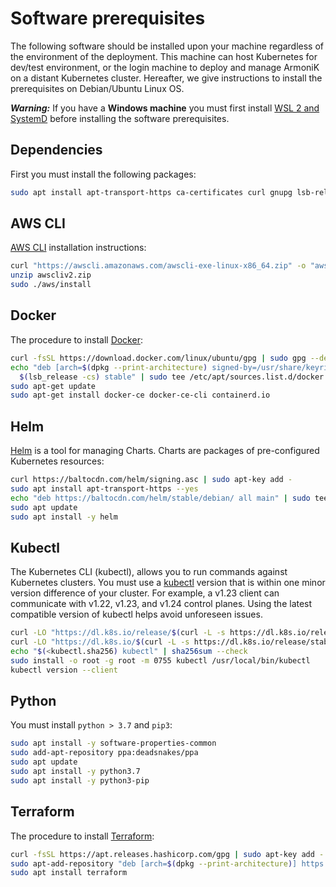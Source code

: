 # Software prerequisites

The following software should be installed upon your machine regardless of the environment of the deployment. This
machine can host Kubernetes for dev/test environment, or the login machine to deploy and manage ArmoniK on a distant
Kubernetes cluster. Hereafter, we give instructions to install the prerequisites on Debian/Ubuntu Linux OS.

***Warning:*** If you have a **Windows machine** you must first
install [WSL 2 and SystemD](kubernetes/onpremise/localhost/wsl2.md) before installing the software prerequisites.

## Dependencies

First you must install the following packages:

```bash
sudo apt install apt-transport-https ca-certificates curl gnupg lsb-release jq
```

## AWS CLI

[AWS CLI](https://docs.aws.amazon.com/cli/latest/userguide/cli-chap-welcome.html) installation instructions:

```bash
curl "https://awscli.amazonaws.com/awscli-exe-linux-x86_64.zip" -o "awscliv2.zip"
unzip awscliv2.zip
sudo ./aws/install
```

## Docker

The procedure to install [Docker](https://docs.docker.com/engine/install/ubuntu/):

```bash
curl -fsSL https://download.docker.com/linux/ubuntu/gpg | sudo gpg --dearmor -o /usr/share/keyrings/docker-archive-keyring.gpg
echo "deb [arch=$(dpkg --print-architecture) signed-by=/usr/share/keyrings/docker-archive-keyring.gpg] https://download.docker.com/linux/ubuntu \
  $(lsb_release -cs) stable" | sudo tee /etc/apt/sources.list.d/docker.list > /dev/null
sudo apt-get update
sudo apt-get install docker-ce docker-ce-cli containerd.io
```

## Helm

[Helm](https://helm.sh/) is a tool for managing Charts. Charts are packages of pre-configured Kubernetes resources:

```bash
curl https://baltocdn.com/helm/signing.asc | sudo apt-key add -
sudo apt install apt-transport-https --yes
echo "deb https://baltocdn.com/helm/stable/debian/ all main" | sudo tee /etc/apt/sources.list.d/helm-stable-debian.list
sudo apt update
sudo apt install -y helm
```

## Kubectl

The Kubernetes CLI (kubectl), allows you to run commands against Kubernetes clusters. You must use
a [kubectl](https://kubernetes.io/docs/tasks/tools/install-kubectl-linux/) version that is within one minor version
difference of your cluster. For example, a v1.23 client can communicate with v1.22, v1.23, and v1.24 control planes.
Using the latest compatible version of kubectl helps avoid unforeseen issues.

```bash
curl -LO "https://dl.k8s.io/release/$(curl -L -s https://dl.k8s.io/release/stable.txt)/bin/linux/amd64/kubectl"
curl -LO "https://dl.k8s.io/$(curl -L -s https://dl.k8s.io/release/stable.txt)/bin/linux/amd64/kubectl.sha256"
echo "$(<kubectl.sha256) kubectl" | sha256sum --check
sudo install -o root -g root -m 0755 kubectl /usr/local/bin/kubectl
kubectl version --client
```

## Python

You must install `python > 3.7` and `pip3`:

```bash
sudo apt install -y software-properties-common
sudo add-apt-repository ppa:deadsnakes/ppa
sudo apt update
sudo apt install -y python3.7
sudo apt install -y python3-pip
```

## Terraform

The procedure to install [Terraform](https://www.terraform.io/docs/cli/install/apt.html):

```bash
curl -fsSL https://apt.releases.hashicorp.com/gpg | sudo apt-key add -
sudo apt-add-repository "deb [arch=$(dpkg --print-architecture)] https://apt.releases.hashicorp.com $(lsb_release -cs) main"
sudo apt install terraform
```